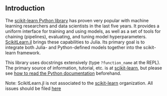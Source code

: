 Introduction
-------

The [scikit-learn Python library](http://scikit-learn.org/stable/) has proven
very popular with machine learning researchers and data scientists in the last
five years. It provides a uniform interface for training and using models, as
well as a set of tools for chaining (pipelines), evaluating, and tuning model
hyperparameters. [ScikitLearn.jl](https://github.com/cstjean/ScikitLearn.jl)
brings these capabilities to Julia.  Its primary goal is to integrate
both Julia- and Python-defined models together into the scikit-learn framework.

This library uses docstrings extensively (type `?function_name` at the
REPL). The primary source of information, tutorial, etc. is at
[scikit-learn](http://scikit-learn.org/stable/documentation.html), but
please see [how to read the Python documentation](man/python.md) beforehand.

Note: ScikitLearn.jl is not associated to the [scikit-learn](http://scikit-learn.org/) organization. All issues should be filed [here](https://github.com/cstjean/ScikitLearn.jl/issues)
